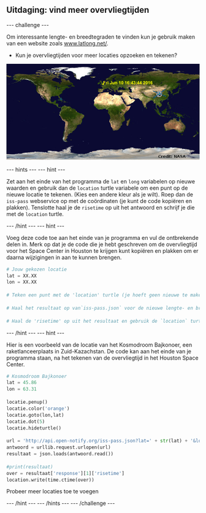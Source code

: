 ## Uitdaging: vind meer overvliegtijden

\--- challenge \---

Om interessante lengte- en breedtegraden te vinden kun je gebruik maken van een website zoals <a href="http://www.latlong.net/" target="_blank">www.latlong.net/</a>.

+ Kun je overvliegtijden voor meer locaties opzoeken en tekenen? 

![screenshot](images/iss-final.png)

\--- hints \--- \--- hint \---

Zet aan het einde van het programma de ` lat ` en ` long ` variabelen op nieuwe waarden en gebruik dan de `location` turtle variabele om een punt op de nieuwe locatie te tekenen. (Kies een andere kleur als je wilt). Roep dan de ` iss-pass ` webservice op met de coördinaten (je kunt de code kopiëren en plakken). Tenslotte haal je de `risetime` op uit het antwoord en schrijf je die met de `location` turtle.

\--- /hint \--- \--- hint \---

Voeg deze code toe aan het einde van je programma en vul de ontbrekende delen in. Merk op dat je de code die je hebt geschreven om de overvliegtijd voor het Space Center in Houston te krijgen kunt kopiëren en plakken om er daarna wijzigingen in aan te kunnen brengen.

```python
# Jouw gekozen locatie
lat = XX.XX
lon = XX.XX

# Teken een punt met de 'location' turtle (je hoeft geen nieuwe te maken), kies een andere kleur

# Haal het resultaat op van`iss-pass.json` voor de nieuwe lengte- en breedtegraad

# Haal de 'risetime' op uit het resultaat en gebruik de `location` turtle om het op de kaart te zetten
```

\--- /hint \--- \--- hint \---

Hier is een voorbeeld van de locatie van het Kosmodroom Bajkonoer, een raketlanceerplaats in Zuid-Kazachstan. De code kan aan het einde van je programma staan, na het tekenen van de overvliegtijd in het Houston Space Center.

```python
# Kosmodroom Bajkonoer
lat = 45.86
lon = 63.31

locatie.penup()
locatie.color('orange')
locatie.goto(lon,lat)
locatie.dot(5)
locatie.hideturtle()

url = 'http://api.open-notify.org/iss-pass.json?lat=' + str(lat) + '&lon=' + str(lon)
antwoord = urllib.request.urlopen(url)
resultaat = json.loads(antwoord.read())

#print(resultaat)
over = resultaat['response'][1]['risetime']
location.write(time.ctime(over))
```

Probeer meer locaties toe te voegen

\--- /hint \--- \--- /hints \--- \--- /challenge \---